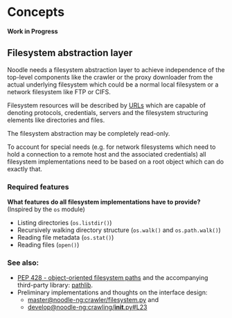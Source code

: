 # Concepts

**Work in Progress**

## Filesystem abstraction layer

Noodle needs a filesystem abstraction layer to achieve independence
of the top-level components like the crawler or the proxy downloader
from the actual underlying filesystem which could be a normal local
filesystem or a network filesystem like FTP or CIFS.

Filesystem resources will be described by
[URLs](https://en.wikipedia.org/wiki/Uniform_resource_locator) which
are capable of denoting protocols, credentials, servers and the
filesystem structuring elements like directories and files.

The filesystem abstraction may be completely read-only.

To account for special needs (e.g. for network filesystems which need
to hold a connection to a remote host and the associated
credentials) all filesystem implementations need to be based on a 
root object which can do exactly that.

### Required features

**What features do all filesystem implementations have to provide?**
(Inspired by the ``os`` module)

* Listing directories (``os.listdir()``)
* Recursively walking directory structure (``os.walk()`` and ``os.path.walk()``)
* Reading file metadata (``os.stat()``)
* Reading files (``open()``)

### See also:

* [PEP 428 - object-oriented filesystem paths](http://www.python.org/dev/peps/pep-0428/)
  and the accompanying third-party library:
  [pathlib](https://pypi.python.org/pypi/pathlib/).
* Preliminary implementations and thoughts on the interface design:
  * [master@noodle-ng:crawler/filesystem.py](https://github.com/noodle-ng/noodle-ng/blob/master/crawler/filesystem.py) and
  * [develop@noodle-ng:crawling/__init__.py#L23](https://github.com/noodle-ng/noodle-ng/blob/develop/crawling/__init__.py#L23)
